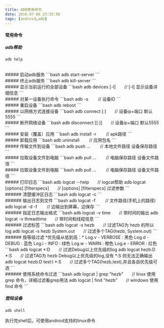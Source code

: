 ```yaml
---
title: ADB常用命令
date: 2016-07-06 23:35:56
tags: [android,adb]
---
```

#### 常用命令
##### adb帮助
```bash
adb help
```
</br>
##### 启动adb服务
```bash
adb start-server
```
</br>
##### 终止adb服务
```bash
adb kill-server
```
</br>
##### 显示当前运行的全部设备
```bash
adb devices [-l]　　// [-l] 显示设备详细信息
```
</br>
##### 对某一设备执行命令
```bash
adb -s <specific device>　　// <specific device> 设备ID
```
</br>
##### 重启设备
```bash
adb reboot
```
</br>
##### 以网络方式连接设备
```bash
adb connect <host>[:<port>]　　// 设备ip+端口 默认5555
```
</br>
##### 断开网络设备
```bash
adb disconnect [<host>[:<port>]]　　// 设备ip+端口 默认5555
```
</br>
##### 安装（覆盖）应用
```bash
adb install -r <file>　　// <file> apk路径
```
</br>
##### 卸载应用
```bash
adb uninstall <package>　　// <package> 应用包名
```
</br>
##### 传输文件到设备
```bash
adb push <local>... <remote>　　// <local> 本地文件路径  <remote> 设备保存路径
```
</br>
##### 拉取设备文件到电脑
```bash
adb pull <remote>... <local>　　// <local> 电脑保存路径  <remote> 设备文件路径
```
</br>
##### 拉取设备文件到电脑
```bash
adb pull <remote>... <local>　　// <local> 电脑保存路径  <remote> 设备文件路径
```
</br>
##### 打印日志
```bash
adb logcat --help　　// logcat帮助
adb logcat [options] [filterspecs]　　// [options] [filterspecs] 过滤参数
```
</br>
###### 清楚缓冲区日志
```bash
adb logcat -c
```
</br>
###### 输出日志到文件
```bash
adb logcat -f <filename>　　// <filename>文件路径(手机上的路径)
adb logcat -d -f <filename>　　// 边输出到屏幕，边保存
```
</br>
###### 指定日志输出格式
```bash
adb logcat -v time　　// 带时间的输出
adb logcat -v threadtime　　// 带时间和线程信息
```
</br>
###### 过滤标签
```bash
adb logcat -s hezb　　// 过滤TAG为 hezb 的所以log
adb logcat -s hezb System.out　　// 过滤多个TAG(hezb, System.out)
```
</br>
###### 按等级过滤
*优先级从低到高：*
Log.v  - VERBOSE  : 黑色
Log.d  - DEBUG     : 蓝色
Log.i   - INFO         : 绿色
Log.w - WARN      : 橙色
Log.e  - ERROR     : 红色
```bash
adb logcat *:D　　// 过滤Debug以上优先级的log
adb logcat hezb:D *:S　　// 过滤TAG为 hezb Debug以上优先级的log,没有 *:S 则无法正确输出
adb logcat hezb:D test:I *:S　　// 过滤多个TAG(hezb,test),并且各自优先级可选
```
</br>
###### 使用系统命令过滤
```bash
adb logcat | grep "hezb"　　// linux 使用 grep 命令，详细过滤看grep用法
adb logcat | find "hezb"　　// windows 使用 find 命令
```
</br>

##### 登陆设备
```bash
adb shell
```
执行完shell后，可使用android支持的linux命令
</br>